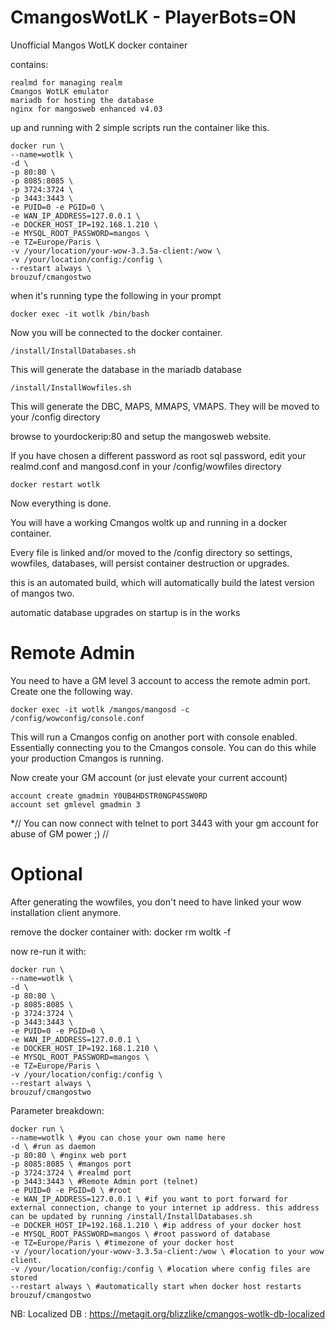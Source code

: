 # CmangosWotLK - PlayerBots=ON

Unofficial Mangos WotLK docker container

contains:
```
realmd for managing realm
Cmangos WotLK emulator
mariadb for hosting the database
nginx for mangosweb enhanced v4.03
```

up and running with 2 simple scripts
run the container like this.

```
docker run \
--name=wotlk \
-d \
-p 80:80 \
-p 8085:8085 \
-p 3724:3724 \
-p 3443:3443 \
-e PUID=0 -e PGID=0 \
-e WAN_IP_ADDRESS=127.0.0.1 \
-e DOCKER_HOST_IP=192.168.1.210 \
-e MYSQL_ROOT_PASSWORD=mangos \
-e TZ=Europe/Paris \
-v /your/location/your-wow-3.3.5a-client:/wow \
-v /your/location/config:/config \
--restart always \
brouzuf/cmangostwo
```
when it's running type the following in your prompt
```
docker exec -it wotlk /bin/bash
```
Now you will be connected to the docker container.
```
/install/InstallDatabases.sh
```
This will generate the database in the mariadb database

```
/install/InstallWowfiles.sh
```
This will generate the DBC, MAPS, MMAPS, VMAPS.
They will be moved to your /config directory

browse to yourdockerip:80 and setup the mangosweb website.

If you have chosen a different password as root sql password, edit your realmd.conf and mangosd.conf in your /config/wowfiles directory
```
docker restart wotlk
```
Now everything is done.

You will have a working Cmangos woltk up and running in a docker container.

Every file is linked and/or moved to the /config directory so settings, wowfiles, databases, will persist container destruction or upgrades.

this is an automated build, which will automatically build the latest version of mangos two.

automatic database upgrades on startup is in the works

# Remote Admin
You need to have a GM level 3 account to access the remote admin port.
Create one the following way.

```
docker exec -it wotlk /mangos/mangosd -c /config/wowconfig/console.conf
```

This will run a Cmangos config on another port with console enabled.
Essentially connecting you to the Cmangos console.
You can do this while your production Cmangos is running. 

Now create your GM account (or just elevate your current account)

```
account create gmadmin Y0UB4HDSTR0NGP4SSW0RD
account set gmlevel gmadmin 3
```

*// You can now connect with telnet to port 3443 with your gm account for abuse of GM power ;) //


# Optional

After generating the wowfiles, you don't need to have linked your wow installation client anymore.

remove the docker container with:
docker rm woltk -f

now re-run it with:
```
docker run \
--name=wotlk \
-d \
-p 80:80 \
-p 8085:8085 \
-p 3724:3724 \
-p 3443:3443 \
-e PUID=0 -e PGID=0 \
-e WAN_IP_ADDRESS=127.0.0.1 \
-e DOCKER_HOST_IP=192.168.1.210 \
-e MYSQL_ROOT_PASSWORD=mangos \
-e TZ=Europe/Paris \
-v /your/location/config:/config \
--restart always \
brouzuf/cmangostwo
```
Parameter breakdown:

```
docker run \
--name=wotlk \ #you can chose your own name here
-d \ #run as daemon
-p 80:80 \ #nginx web port
-p 8085:8085 \ #mangos port
-p 3724:3724 \ #realmd port
-p 3443:3443 \ #Remote Admin port (telnet)
-e PUID=0 -e PGID=0 \ #root
-e WAN_IP_ADDRESS=127.0.0.1 \ #if you want to port forward for external connection, change to your internet ip address. this address can be updated by running /install/InstallDatabases.sh
-e DOCKER_HOST_IP=192.168.1.210 \ #ip address of your docker host
-e MYSQL_ROOT_PASSWORD=mangos \ #root password of database
-e TZ=Europe/Paris \ #timezone of your docker host
-v /your/location/your-wowv-3.3.5a-client:/wow \ #location to your wow client.
-v /your/location/config:/config \ #location where config files are stored
--restart always \ #automatically start when docker host restarts
brouzuf/cmangostwo
```
NB: Localized DB : https://metagit.org/blizzlike/cmangos-wotlk-db-localized
